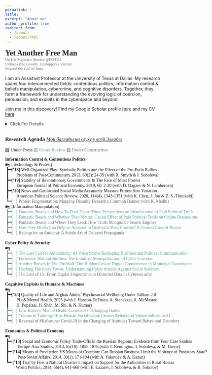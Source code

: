 ```yaml
---
permalink: /
title: ''
excerpt: "About me"
author_profile: true
redirect_from: 
  - /about/
  - /about.html
---
```


<span style="font-family:'JetBrains Mono';font-size: 175%;"><b>Yet Another Free Man</b></span>
<br>
<span style="font-family:'JetBrains Mono';font-size: 90%;color:#6F6661;">On His Majesty's Service @POTUS<br>
Unbreakable Loyalty. Unstoppable Victory.<br>Beyond the Call of Duty</span>




I am an Assistant Professor at the University of Texas at Dallas.  My research spans four interconnected fields: contentious politics, information control & beliefs manipulation, cybercrime, and cognitive disorders. Together, they form a framework for understanding the evolving logic of coercion, persuasion, and exploits in the cyberspace and beyond.

[Join me in this discovery!](https://anton-sobolev.youcanbook.me/) Find my Google Scholar profile [here](https://scholar.google.com/citations?user=NBBrsKwAAAAJ&hl=en) and my CV [here](cv/).


<details>
    <summary>
    <span style="color:Gray;"><b>Click For Details</b></span>
    </summary>

<br>
At the heart of my inquiry lies a question: <b>What is cyberspace, and how does it redefine the boundaries between information and the physical world? Can we adapt the classic ideas of Weber, Tilly, and Olson—about monopolies on coercion—to a reality where power is diffused across networks of data and algorithms?</b> These theoretical puzzles guide my exploration of how states and criminals exploit cognitive vulnerabilities information flows to enforce control in an era where distinguishing truth from fiction has become prohibitively expensive for the average person. <br> <br>

Equally, I study the mechanics of persuasion and propaganda. <b>In a world teeming with bots, trolls, and covert operations, the line between organic user behavior and state-sponsored manipulation blurs.</b> This raises profound questions about the architecture of belief systems and the fragility of democratic discourse when trust in information sources erodes.<br><br>

My research delves into the <b>parallels between human and machine learning</b>. Both, it seems, are shaped by incomplete and often biased datasets—be it the emotional scars of childhood or the skewed inputs that define artificial intelligence training sets. These vulnerabilities create fertile ground for cybercriminals  <b>to exploit cognitive weaknesses in humans and AI-based systems.</b><br><br>

Each of these threads —- cyberspace, manipulation, behavioral vulnerabilities, and the blurred boundaries between humans and machines -— connects to a broader ambition: to map the invisible contours of power and resistance in a world where the digital and the physical increasingly overlap.
 <br>
</details><br>

<span style="font-family:'JetBrains Mono';font-size: 125%;"><b>Research Agenda</b>
<a href="https://scholar.google.com/citations?user=NBBrsKwAAAAJ&hl=en" style="font-family:'JetBrains Mono';font-size: 90%;"><i>Мои баллады на слуху у всей Эллады</i></a></span>
<p style="font-family:'JetBrains Mono';font-size: 105%;">
▨ Under Press <span style="color:CadetBlue;"> ▨ Under Review </span>  <span style="color:#6F6661;"> ▨ Under Construction</span> 
</p>

<p style="font-family:'JetBrains Mono'; white-space: nowrap;">
<b>Information Control & Contentious Politics </b><br>
        ■┓ [Technology & Protest] <br>
<b>&nbsp;┣━[’13]</b> Well-Organized Play: Symbolic Politics and the Effect of the Pro-Putin Rallies <br>
<b>&nbsp;┃&nbsp;&nbsp;&nbsp;&nbsp;&nbsp;&nbsp;&nbsp;</b>Problems of Post-Communism, 2013, 60(2): 24-39 (with R. Smyth & I. Soboleva) <br>
<b>&nbsp;┣━[’19]</b> Stability of Revolutionary Governments In The Face of Mass Protest <br>
<b>&nbsp;┃&nbsp;&nbsp;&nbsp;&nbsp;&nbsp;&nbsp;</b> European Journal of Political Economy, 2019, 60, 2-20  (with D. Dagaev & N. Lamberova) <br> 
<b>&nbsp;┣━[’20]</b> News and Geolocated Social Media Accurately Measure Protest Size Variation <br>
<b>&nbsp;┃&nbsp;&nbsp;&nbsp;&nbsp;&nbsp;&nbsp;&nbsp;</b>American Political Science Review,  2020, 114(4), 1343-1351 (with K. Chen, J. Joo & Z. S.-Threlkeld) <br> <span style="color:#6F6661;">
<b>&nbsp;┗━[&nbsp;&nbsp;&nbsp;]</b> Protest Fragmentation: Mapping Disunity Beneath a Common Banner (with K. Medhi)</span><br>
        ■┓ [Information Manipulation] <br><span style="color:CadetBlue;">
<b>&nbsp;┣━[&nbsp;&nbsp;&nbsp;]</b>  Fantastic Beasts and How To Find Them: Three Perspectives on Identification of Paid Political Trolls <br>
<b>&nbsp;┣━[&nbsp;&nbsp;&nbsp;]</b>  Fantastic Beasts and Whether They Matter: Causal Effect of Paid Political Trolls on Online Discussions  <br></span> <span style="color:#6F6661;">
<b>&nbsp;┣━[&nbsp;&nbsp;&nbsp;]</b>  Fantastic Beasts and Where They Lead: How Trolls Manipulate Search Engines </span> <br> <span style="color:CadetBlue;">
<b>&nbsp;┣━[&nbsp;&nbsp;&nbsp;]</b>  How Free Media Can Help an Autocrat to Deal with Mass Protests? A Curious Case of Russia</span>  <br> <span style="color:#6F6661;">
<b>&nbsp;┗━[&nbsp;&nbsp;&nbsp;]</b>  Backup for an Autocrat: A Subtle Art of Delayed Propaganda  <br> </span>
<br>
<b>Cyber Policy & Security</b><br>
<b>     ■┓</b> <br> <span style="color:CadetBlue;">
<b>&nbsp;┣━[&nbsp;&nbsp;&nbsp;]</b> The Last Call for Authenticity: AI Voice Scams Reshaping Business and Political Communication <br>
<b>&nbsp;┣━[&nbsp;&nbsp;&nbsp;]</b> Fortresses Without Borders: The Limits of Monopolization of Cyber Coercion <br>
<b>&nbsp;┣━[&nbsp;&nbsp;&nbsp;]</b> Another Breach In The FireWall: The Hidden Cost of Digital Convenience in Municipal Governance<br>
<b>&nbsp;┣━[&nbsp;&nbsp;&nbsp;]</b> Hacking The Ivory Tower: Understanding Cyber Attacks Against Social Sciences <br> </span> <span style="color:#6F6661;">
<b>&nbsp;┗━[&nbsp;&nbsp;&nbsp;]</b> The Lost of Us: From Digital Fingerprints to Distorted Data in Cybersecurity <br></span>
<br>
<b>Cognitive Exploits in Humans & Machines</b><br>
<b>     ■┓</b> <br><span>
<b>&nbsp;┣━[’25]</b> Quality of Life and Afghan Adults’ Psychosocial Wellbeing Under Taliban 2.0 <br>
<b>&nbsp;┃&nbsp;&nbsp;&nbsp;&nbsp;&nbsp;&nbsp;&nbsp;</b>PLoS Mental Health, 2025 (with J. Hanson-DeFusco, A. Stanekzai, A. McMaster, <br> 
<b>&nbsp;┃&nbsp;&nbsp;&nbsp;&nbsp;&nbsp;&nbsp;&nbsp;</b>H. Popalzai, H. Shah, M. Shi, & N. Kumar) <br> </span><span style="color:CadetBlue;">
<b>&nbsp;┣━[&nbsp;&nbsp;&nbsp;]</b> Low Battery: Mental Health Correlates of Charging Habits<br>
<b>&nbsp;┣━[&nbsp;&nbsp;&nbsp;]</b> Trauma in Training: How Human Socialization Creates Behavioral Vulnerabilities in AI<br></span><span style="color:#6F6661;">
<b>&nbsp;┗━[&nbsp;&nbsp;&nbsp;]</b> Reversal of Misfortune: Covid-19 in the Changing of Attitudes Toward Behavioral Disorders <br></span>
<br>
<b>Economics & Political Economy</b><br>
<b>     ■┓</b> <br>
<b>&nbsp;┣━ [’13]</b> Social and Economic Policy Trade-Offs in the Russian Regions: Evidence from Four Case Studies <br>
<b>&nbsp;┃&nbsp;&nbsp;&nbsp;&nbsp;&nbsp;&nbsp;&nbsp;</b> Europe-Asia Studies, 2013, 65(10): 1855-1876 (with T. Remington, I. Soboleva, & M. Urnov)<br> 
<b>&nbsp;┣━ [’14]</b> Means of Production VS Means of Coercion: Can Russian Business Limit the Violence of Predatory State? <br>
<b>&nbsp;┃&nbsp;&nbsp;&nbsp;&nbsp;&nbsp;&nbsp;&nbsp;</b> Post-Soviet Affairs, 2014, 30(1), 171-194 (with A. Yakovlev & A. Kazun)   <br> 
<b>&nbsp;┗━ [’14]</b> Trial by Fire: a Natural Disaster’s Impact on Support for the Authorities in Rural Russia <br>
<b>&nbsp;&nbsp;&nbsp;&nbsp;&nbsp;&nbsp;&nbsp;&nbsp;&nbsp;</b> World Politics, 2014, 66(4), 641-668  (with E. Lazarev, I. Soboleva, & B. Sokolov) 
</p>


<!--
I am an Assistant Professor of Political Economy and Cyber Policy at the University of Texas at Dallas. My research studies questions of politics using text analysis, machine learning, and causal inference. My recent projects focus on mass protest, cybersecurity, and political control in autocracies. More broadly, I study how digital technology shapes political behavior. 

My work has been published in [_American Political Science Review_](https://doi.org/10.1017/S0003055420000295), [_World Politics_](https://doi.org/10.1017/S0043887114000215), [_European Journal of Political Economy_](https://doi.org/10.1016/j.ejpoleco.2019.08.003), [_Post-Soviet Affairs_](https://doi.org/10.1080/1060586X.2013.859434), [_Europe-Asia Studies_](https://doi.org/10.1080/09668136.2013.838055), and [_Problems of Post-Communism_](https://doi.org/10.2753/PPC1075-8216600203). I published in American and Russian printed and electronic media, including [_The Monkey Cage Blog_](https://themonkeycage.org/2012/03/the-complicated-views-of-pro-and-anti-putin-protestors/), the leading Russian business daily [_Vedomosti_](https://www.vedomosti.ru/authors/anton-sobolev/documents), and [_Forbes-Russia_](http://www.forbes.ru/mneniya-column/siloviki/249581-nauchilsya-li-rossiiskii-biznes-zashchishchatsya-ot-silovikov).

You can find my Google Scholar profile [here](https://scholar.google.com/citations?user=NBBrsKwAAAAJ&hl=en) and my CV [here](cv/).




Prior to my appointment at Yale, I received my Ph.D. in Political Science and M.Sc. in Statistics from University of California, Los Angeles. Before coming to UCLA, I was a research fellow at the Center for the Study of Institutions and Development at Higher School of Economics in Moscow (2013-14).

Since the results of R&D investments typically emerge years after the elected incumbent leaves her office, why do incumbent politicians pursue such policies? 



My [dissertation](dissertation/) explores the information tools employed by modern non-democratic leaders to maintain political control and their citizens’ probable responses to the strategies these tools make possible. It focuses primarily on government hiring of agents to impersonate ordinary citizens and engage online and offline with members of the political opposition. 

My other current projects cover a wide range of questions associated with collective behavior in the broadest sense. In collaboration with [Keith Chen (UCLA and Uber)](http://www.anderson.ucla.edu/faculty/keith.chen/), [Zachary Steinert-Threlkeld (UCLA)](https://zacharyst.com/), and [Jungseock Joo (UCLA)](http://home.jsjoo.com/), I am developing a set of spatial deep learning models to examine the diffusion of protest in the United States after the presidential election of 2016. In a separate paper, we detail our study of the accuracy of estimates of crowd sizes generated by social media data. 

In another project co-authored with [Dmitry Dagaev (Moscow, HSE)](https://www.hse.ru/en/staff/ddagaev), [Natalia Lamberova (UCLA)](https://sites.google.com/site/natalialamberova/) and [Konstantin Sonin (Univeristy of Chicago)](https://harris.uchicago.edu/directory/konstantin-sonin), I study how communication technology has changed the architecture of social movements worldwide [(check our recent paper)](https://doi.org/10.1016/j.ejpoleco.2019.08.003).

I have conducted field research in Russia, funded by Carnegie Corporation of New York, Emory University, Moscow Higher School of Economics, Indiana University, and St Petersburg University.
Before starting my PhD program at UCLA, I was a research fellow at the Center for the Study of Institutions and Development (2013-14) and a lecturer at the Department of Political Science at Higher School of Economics in Moscow (2010-13). I received *“The Best Lecturer of the Political Science Department”* Award in 2012. I also was a visiting research fellow at Russian & East European Institute at Indiana University.

-->